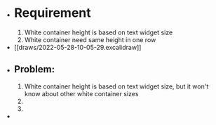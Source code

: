 - # Requirement
  1. White container height is based on text widget size
  2. White container need same height in one row
- [[draws/2022-05-28-10-05-29.excalidraw]]
- ## Problem:
  1. White container height is based on text widget size, but it won't know about other white container sizes
  2.
  3.
-